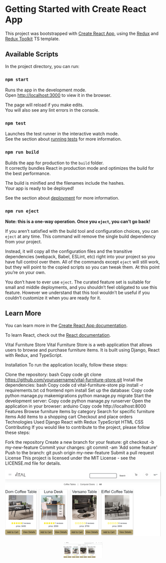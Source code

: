 # Getting Started with Create React App

This project was bootstrapped with [Create React App](https://github.com/facebook/create-react-app), using the [Redux](https://redux.js.org/) and [Redux Toolkit](https://redux-toolkit.js.org/) TS template.

## Available Scripts

In the project directory, you can run:

### `npm start`

Runs the app in the development mode.\
Open [http://localhost:3000](http://localhost:3000) to view it in the browser.

The page will reload if you make edits.\
You will also see any lint errors in the console.

### `npm test`

Launches the test runner in the interactive watch mode.\
See the section about [running tests](https://facebook.github.io/create-react-app/docs/running-tests) for more information.

### `npm run build`

Builds the app for production to the `build` folder.\
It correctly bundles React in production mode and optimizes the build for the best performance.

The build is minified and the filenames include the hashes.\
Your app is ready to be deployed!

See the section about [deployment](https://facebook.github.io/create-react-app/docs/deployment) for more information.

### `npm run eject`

**Note: this is a one-way operation. Once you `eject`, you can’t go back!**

If you aren’t satisfied with the build tool and configuration choices, you can `eject` at any time. This command will remove the single build dependency from your project.

Instead, it will copy all the configuration files and the transitive dependencies (webpack, Babel, ESLint, etc) right into your project so you have full control over them. All of the commands except `eject` will still work, but they will point to the copied scripts so you can tweak them. At this point you’re on your own.

You don’t have to ever use `eject`. The curated feature set is suitable for small and middle deployments, and you shouldn’t feel obligated to use this feature. However we understand that this tool wouldn’t be useful if you couldn’t customize it when you are ready for it.

## Learn More

You can learn more in the [Create React App documentation](https://facebook.github.io/create-react-app/docs/getting-started).

To learn React, check out the [React documentation](https://reactjs.org/).




Vital Furniture Store
Vital Furniture Store is a web application that allows users to browse and purchase furniture items. It is built using Django, React with Redux, and TypeScript.

Installation
To run the application locally, follow these steps:

Clone the repository:
bash
Copy code
git clone https://github.com/yourusername/vital-furniture-store.git
Install the dependencies:
bash
Copy code
cd vital-furniture-store
pip install -r requirements.txt
cd frontend
npm install
Set up the database:
Copy code
python manage.py makemigrations
python manage.py migrate
Start the development server:
Copy code
python manage.py runserver
Open the application in your browser:
arduino
Copy code
http://localhost:8000
Features
Browse furniture items by category
Search for specific furniture items
Add items to a shopping cart
Checkout and place orders
Technologies Used
Django
React with Redux
TypeScript
HTML
CSS
Contributing
If you would like to contribute to the project, please follow these steps:

Fork the repository
Create a new branch for your feature: git checkout -b my-new-feature
Commit your changes: git commit -am 'Add some feature'
Push to the branch: git push origin my-new-feature
Submit a pull request
License
This project is licensed under the MIT License - see the LICENSE.md file for details.


![alt text](./Screenshot_1.png "Screenshot Title")

<img src ="./Screenshot_1.png" alt="logo" style="display: block; margin-left: auto; margin-right: auto; width: 25%;">

